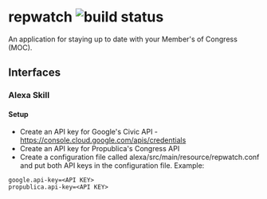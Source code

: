 # repwatch ![build status](https://travis-ci.org/csunwold/repwatch.svg?branch=master)
An application for staying up to date with your Member's of Congress (MOC). 

## Interfaces
### Alexa Skill
#### Setup
* Create an API key for Google's Civic API - https://console.cloud.google.com/apis/credentials
* Create an API key for Propublica's Congress API
* Create a configuration file called alexa/src/main/resource/repwatch.conf and put both API keys in the configuration file.
Example:

```
google.api-key=<API KEY>
propublica.api-key=<API KEY>
```